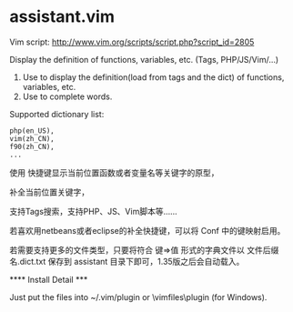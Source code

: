 assistant.vim
=============

Vim script: http://www.vim.org/scripts/script.php?script_id=2805

Display the definition of functions, variables, etc. (Tags, PHP/JS/Vim/...)

1. Use <C-h> to display the definition(load from tags and the dict) of functions, variables, etc.
2. Use <C-x><C-u> to complete words.

Supported dictionary list:

    php(en_US),
    vim(zh_CN),
    f90(zh_CN),
    ...

使用 <C-h> 快捷键显示当前位置函数或者变量名等关键字的原型，

<C-x-u>补全当前位置关键字，

支持Tags搜索，支持PHP、JS、Vim脚本等……

若喜欢用netbeans或者eclipse的补全快捷键，可以将 Conf 中的键映射启用。

若需要支持更多的文件类型，只要将符合 键=>值 形式的字典文件以 文件后缀名.dict.txt 保存到 assistant 目录下即可，1.35版之后会自动载入。

**** Install Detail ***

Just put the files into ~/.vim/plugin or <HOMEDIR>\vimfiles\plugin (for Windows).
